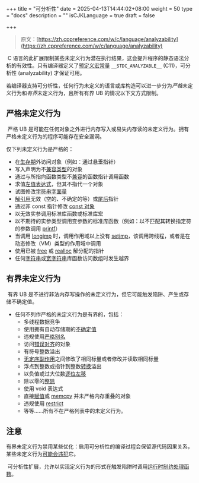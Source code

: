 +++
title = "可分析性"
date = 2025-04-13T14:44:02+08:00
weight = 50
type = "docs"
description = ""
isCJKLanguage = true
draft = false

+++

> 原文：[https://zh.cppreference.com/w/c/language/analyzability](https://zh.cppreference.com/w/c/language/analyzability)

​	C 语言的此扩展限制某些未定义行为潜在执行结果，这会提升程序的静态语法分析的有效性。只有编译器定义了[预定义宏常量](https://zh.cppreference.com/w/c/preprocessor/replace) `__STDC_ANALYZABLE__` (C11)，可分析性 (analyzability) 才保证可用。

​	若编译器支持可分析性，任何行为未定义的语言或库构造可以进一步分为*严格*未定义行为和*有界*未定义行为，且所有有界 UB 的情况以下文方式限制。

## 严格未定义行为

​	严格 UB 是可能在任何对象之外进行内存写入或易失内存读的未定义行为。拥有严格未定义行为的程序可能存在安全漏洞。

仅下列未定义行为是严格的：

- 在[生存期](https://zh.cppreference.com/w/c/language/lifetime)外访问对象（例如：通过悬垂指针）
- 写入声明为不[兼容类型](https://zh.cppreference.com/w/c/language/types#.E5.85.BC.E5.AE.B9.E7.B1.BB.E5.9E.8B)的对象
- 通过与所指向函数类型不[兼容](https://zh.cppreference.com/w/c/language/types#.E5.85.BC.E5.AE.B9.E7.B1.BB.E5.9E.8B)的函数指针调用函数
- 求值[左值表达式](https://zh.cppreference.com/w/c/language/value_category)，但其不指代一个对象
- 试图修改[字符串字面量](https://zh.cppreference.com/w/c/language/string_literal)
- [解引用](https://zh.cppreference.com/w/c/language/operator_member_access)无效（空的、不确定的等）或[尾后](https://zh.cppreference.com/w/c/language/operator_arithmetic)指针
- 通过非 const 指针修改 [const 对象](https://zh.cppreference.com/w/c/language/const)
- 以无效实参调用标准库函数或标准库宏
- 以不期待的实参类型调用变参数的标准库函数（例如：以不匹配其转换指定符的参数调用 [printf](https://zh.cppreference.com/w/c/io/fprintf)）
- 当调用 [longjmp](https://zh.cppreference.com/w/c/program/longjmp) 时，调用作用域以上没有 [setjmp](https://zh.cppreference.com/w/c/program/setjmp)，该调用跨线程，或者是在动态修改（VM）类型的作用域中调用
- 使用已被 [free](https://zh.cppreference.com/w/c/memory/free) 或 [realloc](https://zh.cppreference.com/w/c/memory/realloc) 解分配的指针
- 任何[字符串](https://zh.cppreference.com/w/c/string/byte)或[宽字符串](https://zh.cppreference.com/w/c/string/wide)库函数访问数组时发生越界

## 有界未定义行为

​	有界 UB 是不进行非法内存写操作的未定义行为，但它可能触发陷阱、产生或存储不确定值。

- 任何不列作严格的未定义行为是有界的，包括：
  - 多线程数据竞争
  - 使用拥有自动存储期的[不确定值](https://zh.cppreference.com/w/c/language/initialization)
  - 违规使用[严格别名](https://zh.cppreference.com/w/c/language/object#.E4.B8.A5.E6.A0.BC.E5.88.AB.E5.90.8D.E4.BD.BF.E7.94.A8)
  - 访问[错误对齐](https://zh.cppreference.com/w/c/language/object#.E5.AF.B9.E9.BD.90)的对象
  - 有符号整数溢出
  - [无定序副作用](https://zh.cppreference.com/w/c/language/eval_order)之间修改了相同标量或者修改并读取相同标量
  - 浮点到整数或指针到整数[转换](https://zh.cppreference.com/w/c/language/conversion)溢出
  - 以负值或过大位数[逐位左移](https://zh.cppreference.com/w/c/language/operator_arithmetic)
  - 除以零的[整除](https://zh.cppreference.com/w/c/language/operator_arithmetic)
  - 使用 void 表达式
  - 直接[赋值](https://zh.cppreference.com/w/c/language/operator_assignment)或 [memcpy](https://zh.cppreference.com/w/c/string/byte/memcpy) 并未严格内存重叠的对象
  - 违规使用 [restrict](https://zh.cppreference.com/w/c/language/restrict)
  - 等等……所有不在严格列表中的未定义行为。



## 注意

​	有界未定义行为禁用某些优化：启用可分析性的编译过程会保留源代码因果关系，某些未定义行为[可能会违犯](https://zh.cppreference.com/w/c/language/as_if)它。

​	可分析性扩展，允许以实现定义行为的形式在触发陷阱时调用[运行时制约处理函数](https://zh.cppreference.com/w/c/error/set_constraint_handler_s)。